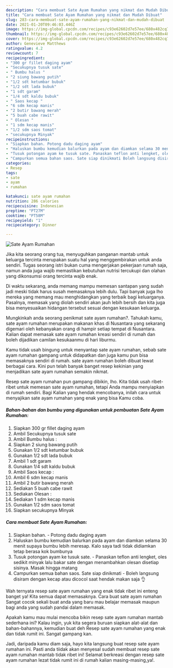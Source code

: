 ```yaml
---
description: "Cara membuat Sate Ayam Rumahan yang nikmat dan Mudah Dibuat"
title: "Cara membuat Sate Ayam Rumahan yang nikmat dan Mudah Dibuat"
slug: 283-cara-membuat-sate-ayam-rumahan-yang-nikmat-dan-mudah-dibuat
date: 2021-01-20T09:46:03.446Z
image: https://img-global.cpcdn.com/recipes/c93e62602d7e57ee/680x482cq70/sate-ayam-rumahan-foto-resep-utama.jpg
thumbnail: https://img-global.cpcdn.com/recipes/c93e62602d7e57ee/680x482cq70/sate-ayam-rumahan-foto-resep-utama.jpg
cover: https://img-global.cpcdn.com/recipes/c93e62602d7e57ee/680x482cq70/sate-ayam-rumahan-foto-resep-utama.jpg
author: Genevieve Matthews
ratingvalue: 4.2
reviewcount: 7
recipeingredient:
- "300 gr fillet daging ayam"
- "Secukupnya tusuk sate"
- " Bumbu halus "
- "2 siung bawang putih"
- "1/2 sdt ketumbar bubuk"
- "1/2 sdt lada bubuk"
- "1 sdt garam"
- "1/4 sdt kaldu bubuk"
- " Saos kecap "
- "6 sdm kecap manis"
- "2 butir bawang merah"
- "5 buah cabe rawit"
- " Olesan "
- "1 sdm kecap manis"
- "1/2 sdm saos tomat"
- "secukupnya Minyak"
recipeinstructions:
- "Siapkan bahan. Potong dadu daging ayam"
- "Haluskan bumbu kemudian balurkan pada ayam dan diamkan selama 30 menit supaya bumbu lebih meresap. Kalo saya tadi tidak didiamkan tetap berasa kok bumbunya"
- "Tusuk potongan ayam ke tusuk sate. Panaskan teflon anti lengket, oles sedikit minyak lalu bakar sate dengan menambahkan olesan disetiap sisinya. Masak hingga matang"
- "Campurkan semua bahan saos. Sate siap dinikmati Boleh langsung disiram dengan kecap atau dicocol saat hendak makan saja 👌"
categories:
- Resep
tags:
- sate
- ayam
- rumahan

katakunci: sate ayam rumahan 
nutrition: 286 calories
recipecuisine: Indonesian
preptime: "PT27M"
cooktime: "PT58M"
recipeyield: "1"
recipecategory: Dinner

---
```



![Sate Ayam Rumahan](https://img-global.cpcdn.com/recipes/c93e62602d7e57ee/680x482cq70/sate-ayam-rumahan-foto-resep-utama.jpg)

Jika kita seorang orang tua, menyuguhkan panganan mantab untuk keluarga tercinta merupakan suatu hal yang menggembirakan untuk anda sendiri. Tugas seorang istri bukan cuma mengerjakan pekerjaan rumah saja, namun anda juga wajib memastikan kebutuhan nutrisi tercukupi dan olahan yang dikonsumsi orang tercinta wajib enak.

Di waktu  sekarang, anda memang mampu memesan santapan yang sudah jadi meski tidak harus susah memasaknya lebih dulu. Tapi banyak juga lho mereka yang memang mau menghidangkan yang terbaik bagi keluarganya. Pasalnya, memasak yang diolah sendiri akan jauh lebih bersih dan kita juga bisa menyesuaikan hidangan tersebut sesuai dengan kesukaan keluarga. 



Mungkinkah anda seorang penikmat sate ayam rumahan?. Tahukah kamu, sate ayam rumahan merupakan makanan khas di Nusantara yang sekarang digemari oleh kebanyakan orang di hampir setiap tempat di Nusantara. Kalian dapat memasak sate ayam rumahan kreasi sendiri di rumah dan boleh dijadikan camilan kesukaanmu di hari liburmu.

Kamu tidak usah bingung untuk menyantap sate ayam rumahan, sebab sate ayam rumahan gampang untuk didapatkan dan juga kamu pun bisa memasaknya sendiri di rumah. sate ayam rumahan boleh dibuat lewat berbagai cara. Kini pun telah banyak banget resep kekinian yang menjadikan sate ayam rumahan semakin nikmat.

Resep sate ayam rumahan pun gampang dibikin, lho. Kita tidak usah ribet-ribet untuk memesan sate ayam rumahan, tetapi Anda mampu menyiapkan di rumah sendiri. Bagi Kalian yang hendak mencobanya, inilah cara untuk menyajikan sate ayam rumahan yang enak yang bisa Kamu coba.

<!--inarticleads1-->

##### Bahan-bahan dan bumbu yang digunakan untuk pembuatan Sate Ayam Rumahan:

1. Siapkan 300 gr fillet daging ayam
1. Ambil Secukupnya tusuk sate
1. Ambil  Bumbu halus :
1. Siapkan 2 siung bawang putih
1. Gunakan 1/2 sdt ketumbar bubuk
1. Gunakan 1/2 sdt lada bubuk
1. Ambil 1 sdt garam
1. Gunakan 1/4 sdt kaldu bubuk
1. Ambil  Saos kecap :
1. Ambil 6 sdm kecap manis
1. Ambil 2 butir bawang merah
1. Sediakan 5 buah cabe rawit
1. Sediakan  Olesan :
1. Sediakan 1 sdm kecap manis
1. Gunakan 1/2 sdm saos tomat
1. Siapkan secukupnya Minyak




<!--inarticleads2-->

##### Cara membuat Sate Ayam Rumahan:

1. Siapkan bahan. - Potong dadu daging ayam
1. Haluskan bumbu kemudian balurkan pada ayam dan diamkan selama 30 menit supaya bumbu lebih meresap. Kalo saya tadi tidak didiamkan tetap berasa kok bumbunya
1. Tusuk potongan ayam ke tusuk sate. - Panaskan teflon anti lengket, oles sedikit minyak lalu bakar sate dengan menambahkan olesan disetiap sisinya. Masak hingga matang
1. Campurkan semua bahan saos. Sate siap dinikmati - Boleh langsung disiram dengan kecap atau dicocol saat hendak makan saja 👌




Wah ternyata resep sate ayam rumahan yang enak tidak ribet ini enteng banget ya! Kita semua dapat memasaknya. Cara buat sate ayam rumahan Sangat cocok sekali buat anda yang baru mau belajar memasak maupun bagi anda yang sudah pandai dalam memasak.

Apakah kamu mau mulai mencoba bikin resep sate ayam rumahan mantab sederhana ini? Kalau ingin, yuk kita segera buruan siapkan alat-alat dan bahan-bahannya, kemudian buat deh Resep sate ayam rumahan yang enak dan tidak rumit ini. Sangat gampang kan. 

Jadi, daripada kamu diam saja, hayo kita langsung buat resep sate ayam rumahan ini. Pasti anda tiidak akan menyesal sudah membuat resep sate ayam rumahan mantab tidak ribet ini! Selamat berkreasi dengan resep sate ayam rumahan lezat tidak rumit ini di rumah kalian masing-masing,ya!.

